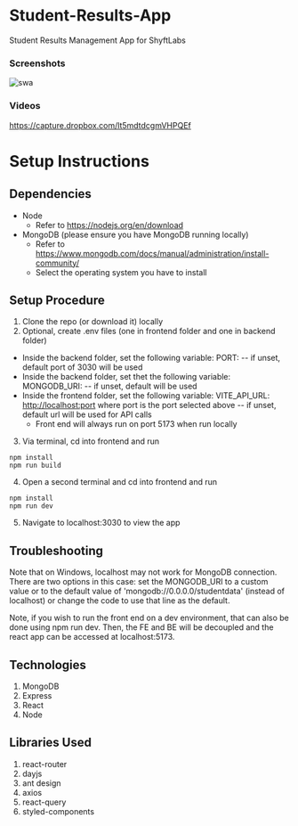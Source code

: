 # Student-Results-App
Student Results Management App for ShyftLabs

### Screenshots
![swa](https://github.com/jaybihola/Student-Results-App/assets/39041724/48134eef-9553-479e-9268-ce5a6a48edb9)

### Videos
https://capture.dropbox.com/lt5mdtdcgmVHPQEf

# Setup Instructions
## Dependencies
- Node
  - Refer to https://nodejs.org/en/download
- MongoDB (please ensure you have MongoDB running locally)
  - Refer to https://www.mongodb.com/docs/manual/administration/install-community/
  - Select the operating system you have to install



## Setup Procedure
1. Clone the repo (or download it) locally
2. Optional, create .env files (one in frontend folder and one in backend folder)
  - Inside the backend folder, set the following variable: PORT: <any port> -- if unset, default port of 3030 will be used
  - Inside the backend folder, set thet the following variable: MONGODB_URI: <uri> -- if unset, default will be used
  - Inside the frontend folder, set the following variable: VITE_API_URL: <http://localhost:port> where port is the port selected above -- if unset, default url will be used for API calls
    - Front end will always run on port 5173 when run locally
3. Via terminal, cd into frontend and run
```
npm install
npm run build
```
4. Open a second terminal and cd into frontend and run
```
npm install
npm run dev
```
5. Navigate to localhost:3030 to view the app
  
## Troubleshooting
Note that on Windows, localhost may not work for MongoDB connection. There are two options in this case: set the MONGODB_URI to a custom value or to the default value of 'mongodb://0.0.0.0/studentdata' (instead of localhost) or change the code to use that line as the default.


Note, if you wish to run the front end on a dev environment, that can also be done using npm run dev. Then, the FE and BE will be decoupled and the react app can be accessed at localhost:5173.

## Technologies
1. MongoDB
2. Express
3. React
4. Node

## Libraries Used
1. react-router
2. dayjs
3. ant design
4. axios
5. react-query
6. styled-components
